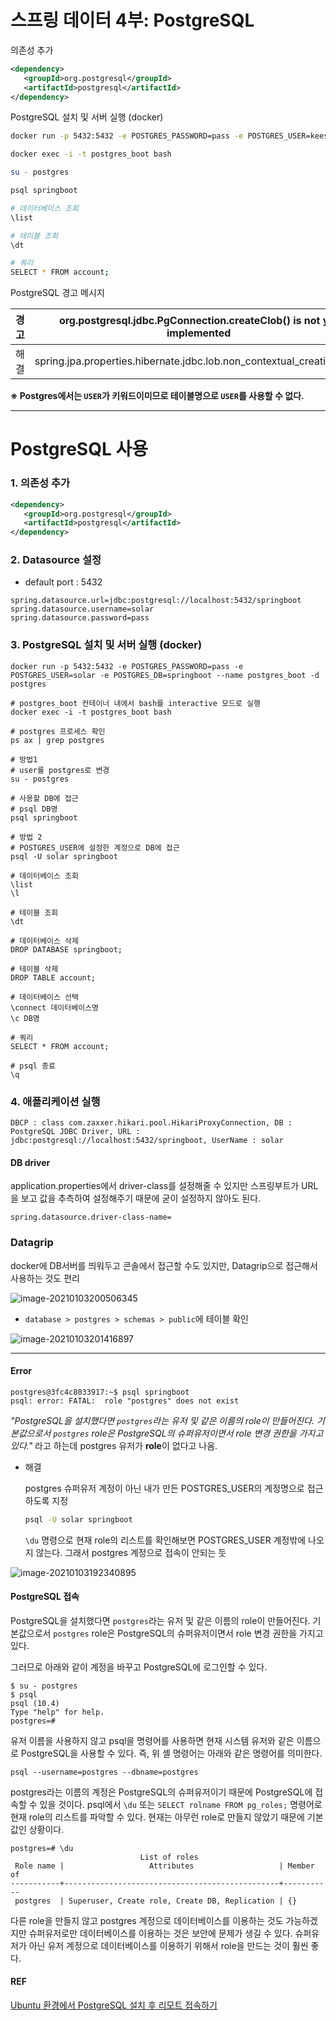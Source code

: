 # 스프링 데이터 4부: PostgreSQL

의존성 추가

```xml
<dependency>
   <groupId>org.postgresql</groupId>
   <artifactId>postgresql</artifactId>
</dependency>
```

PostgreSQL 설치 및 서버 실행 (docker)

```sh
docker run -p 5432:5432 -e POSTGRES_PASSWORD=pass -e POSTGRES_USER=keesun -e POSTGRES_DB=springboot --name postgres_boot -d postgres

docker exec -i -t postgres_boot bash

su - postgres

psql springboot

# 데이터베이스 조회
\list

# 테이블 조회
\dt

# 쿼리
SELECT * FROM account;
```

PostgreSQL 경고 메시지

| 경고 | org.postgresql.jdbc.PgConnection.createClob() is not yet implemented |
| ---- | ------------------------------------------------------------ |
| 해결 | spring.jpa.properties.hibernate.jdbc.lob.non_contextual_creation=true |

**※ Postgres에서는 `USER`가 키워드이미므로 테이블명으로 `USER`를 사용할 수 없다.**



---

# PostgreSQL 사용

### 1. 의존성 추가

```xml
<dependency>
   <groupId>org.postgresql</groupId>
   <artifactId>postgresql</artifactId>
</dependency>
```



### 2. Datasource 설정

* default port : 5432

```
spring.datasource.url=jdbc:postgresql://localhost:5432/springboot
spring.datasource.username=solar
spring.datasource.password=pass
```



### 3. PostgreSQL 설치 및 서버 실행 (docker)

```shell
docker run -p 5432:5432 -e POSTGRES_PASSWORD=pass -e POSTGRES_USER=solar -e POSTGRES_DB=springboot --name postgres_boot -d postgres

# postgres_boot 컨테이너 내에서 bash를 interactive 모드로 실행
docker exec -i -t postgres_boot bash

# postgres 프로세스 확인
ps ax | grep postgres

# 방법1
# user를 postgres로 변경
su - postgres

# 사용할 DB에 접근
# psql DB명
psql springboot

# 방법 2
# POSTGRES_USER에 설정한 계정으로 DB에 접근
psql -U solar springboot

# 데이터베이스 조회
\list
\l

# 테이블 조회
\dt

# 데이터베이스 삭제
DROP DATABASE springboot;

# 테이블 삭제
DROP TABLE account;

# 데이터베이스 선택
\connect 데이터베이스명
\c DB명

# 쿼리
SELECT * FROM account;

# psql 종료
\q
```



### 4. 애플리케이션 실행

```
DBCP : class com.zaxxer.hikari.pool.HikariProxyConnection, DB : PostgreSQL JDBC Driver, URL : jdbc:postgresql://localhost:5432/springboot, UserName : solar
```





#### DB driver

application.properties에서 driver-class를 설정해줄 수 있지만 스프링부트가 URL을 보고 값을 추측하여 설정해주기 때문에 굳이  설정하지 않아도 된다.

```properties
spring.datasource.driver-class-name=
```



### Datagrip

docker에 DB서버를 띄워두고 콘솔에서 접근할 수도 있지만, Datagrip으로 접근해서 사용하는 것도 편리

![image-20210103200506345](images/image-20210103200506345.png)

* `database > postgres > schemas > public`에 테이블 확인

![image-20210103201416897](images/image-20210103201416897.png)



---

#### Error

```
postgres@3fc4c8033917:~$ psql springboot
psql: error: FATAL:  role "postgres" does not exist
```

*"PostgreSQL을 설치했다면 `postgres`라는 유저 및 같은 이름의 role이 만들어진다. 기본값으로서 `postgres` role은 PostgreSQL의 슈퍼유저이면서 role 변경 권한을 가지고 있다."* 라고 하는데 postgres 유저가 **role**이 없다고 나옴.

* 해결

  postgres 슈퍼유저 계정이 아닌 내가 만든 POSTGRES_USER의 계정명으로 접근하도록 지정

  ```sh
  psql -U solar springboot
  ```

  `\du` 명령으로 현재  role의 리스트를 확인해보면 POSTGRES_USER 계정밖에 나오지 않는다. 그래서 postgres 계정으로 접속이 안되는 듯

![image-20210103192340895](images/image-20210103192340895.png)



#### PostgreSQL 접속

PostgreSQL을 설치했다면 `postgres`라는 유저 및 같은 이름의 role이 만들어진다. 기본값으로서 `postgres` role은 PostgreSQL의 슈퍼유저이면서 role 변경 권한을 가지고 있다.

그러므로 아래와 같이 계정을 바꾸고 PostgreSQL에 로그인할 수 있다.

```
$ su - postgres
$ psql
psql (10.4)
Type "help" for help.
postgres=#
```

유저 이름을 사용하지 않고 psql을 명령어를 사용하면 현재 시스템 유저와 같은 이름으로 PostgreSQL을 사용할 수 있다. 즉, 위 셸 명령어는 아래와 같은 명령어를 의미한다.

```
psql --username=postgres --dbname=postgres
```

postgres라는 이름의 계정은 PostgreSQL의 슈퍼유저이기 때문에 PostgreSQL에 접속할 수 있을 것이다. psql에서 `\du` 또는 `SELECT rolname FROM pg_roles;` 명령어로 현재 role의 리스트를 파악할 수 있다. 현재는 아무런 role로 만들지 않았기 때문에 기본값인 상황이다.

```
postgres=# \du
                             List of roles
 Role name |                   Attributes                   | Member of
-----------+------------------------------------------------+-----------
 postgres  | Superuser, Create role, Create DB, Replication | {}
```

다른 role을 만들지 않고 postgres 계정으로 데이터베이스를 이용하는 것도 가능하겠지만 슈퍼유저로만 데이터베이스를 이용하는 것은 보안에 문제가 생길 수 있다. 슈퍼유저가 아닌 유저 계정으로 데이터베이스를 이용하기 위해서 role을 만드는 것이 훨씬 좋다.



#### REF

[Ubuntu 환경에서 PostgreSQL 설치 후 리모트 접속하기](https://yeojin-dev.github.io/blog/postgresql-ubuntu/)

